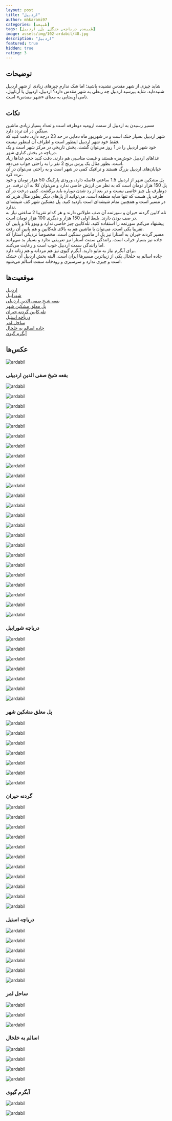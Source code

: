 ```yaml
---
layout: post
title: "اردبیل"
author: mhkarami97
categories: [طبیعت]
tags: [طبیعت, دریاچه, جنگل, پل, اردبیل]
image: assets/img/102-ardabil/48.jpg
description: "اردبیل"
featured: true
hidden: true
rating: 3
---
```


## توضیحات
شاید چیزی از شهر مقدس نشنیده باشید؛ اما شک ندارم چیزهای زیادی از شهر اردبیل شنیده‌اید. شاید بپرسید اردبیل چه ربطی به شهر مقدس دارد؟ اردبیل، اردویل یا آرتاویل، نامی اَوِستایی به معنای «شهر مقدس» است.  

## نکات
مسیر رسیدن به اردبیل از سمت ارومیه دوطرفه است و تعداد بسیار زیادی ماشین سنگین در آن تردد دارد.  
شهر اردبیل بسیار خنک است و در شهریور ماه دمایی در حد 23 درجه دارد. دقت کنید که فقط خود شهر اردبیل اینطور است و اطراف آن اینطور نیست.  
خود شهر اردبیل را در 1 روز می‌توان گشت. بخش تاریخی در مرکز شهر است و یک دریاچه در بخش کناری شهر.  
غذاهای اردبیل خوش‌مزه هستند و قیمت مناسبی هم دارند. دقت کنید حجم غذاها زیاد است. بطور مثال یک پرس برنج 2 نفر را به راحتی جواب می‌دهد.  
خیابان‌های اردبیل بزرگ هستند و ترافیک کمی در شهر است و به راحتی می‌توان در آن تردد کرد.  
پل مشکین شهر از اردبیل 1.5 ساعتی فاصله دارد، ورودی پارکینگ 50 هزار تومان و خود پل 150 هزار تومان است که به نظر من ارزش خاصی ندارد و می‌توان کلا به آن نرفت. در دوطرف پل چیز خاصی نیست و در بعد از رد شدن دوباره باید برگشت. کمی درخت در آن طرف پل هست که تنها سایه منطقه است. می‌توانید از پل‌های دیگر بطور مثال هریر که در مسیر است و همچنین تمام شیشه‌ای است بازدید کنید. پل مشکین شهر کف شیشه‌ای ندارد.  
تله کابین گردنه حیران و سورتمه آن صف طولانی دارند و هر کدام تقریبا 2 ساعتی نیاز به در صف بودن دارند. بلیط اولی 150 هزار و دیگری 100 هزار تومان است.  
پیشنهاد می‌کنم سورتمه را استفاده کنید. تله‌کابین چیز خاصی ندارد و ویوو بالا و پایین آن تقریبا یکی است. می‌توان با ماشین هم به بالای تله‌کابین و هم پایین آن رفت.  
مسیر گردنه حیران به آستارا نیز پل از ماشین سنگین است. مخصوصا نزدیکی آستارا که جاده نیز بسیار خراب است. رانندگی سمت آستارا نیز تعریفی ندارد و بسیار بد می‌رانند اما رانندگی سمت اردبیل خوب است و رعایت می‌کنند.  
برای آبگرم نیاز به مایو دارید. آبگرم گیوی نیز هم مردانه و هم زنانه دارد.  
جاده اسالم به خلخال یکی از زیباترین مسیرها ایران است. البته بخش اردبیل آن خشک است و چیزی ندارد و سرسبزی و رودخانه سمت اسالم می‌شود.  

## موقعیت‌ها
[اردبیل](https://www.google.com/maps/place/Ardabil,+Ardabil+Province,+Iran/@38.2419525,48.208064,22188m/data=!3m2!1e3!4b1!4m6!3m5!1s0x4018979ffdc9dca9:0xbe7e5e042fd87cba!8m2!3d38.2431757!4d48.2976117!16zL20vMDN4cHJ6?entry=ttu&g_ep=EgoyMDI0MDkwNC4wIKXMDSoASAFQAw%3D%3D)  
[شورابیل](https://www.google.com/maps/place/Shorabil+Tourism+Complex/@38.2200772,48.2591757,6991m/data=!3m1!1e3!4m15!1m8!3m7!1s0x4018979ffdc9dca9:0xbe7e5e042fd87cba!2sArdabil,+Ardabil+Province,+Iran!3b1!8m2!3d38.2431757!4d48.2976117!16zL20vMDN4cHJ6!3m5!1s0x4018963a78a40243:0x5715366dd559a81e!8m2!3d38.2103996!4d48.2818546!16s%2Fg%2F11d_9k8k23?entry=ttu&g_ep=EgoyMDI0MDkwNC4wIKXMDSoASAFQAw%3D%3D)  
[بقعه شیخ صفی الدین اردبیلی](https://www.google.com/maps/place/Sheikh+Safi+Al-Din+Ardabili's+Shrine/@38.23786,48.2786938,3236m/data=!3m1!1e3!4m15!1m8!3m7!1s0x4018979ffdc9dca9:0xbe7e5e042fd87cba!2sArdabil,+Ardabil+Province,+Iran!3b1!8m2!3d38.2431757!4d48.2976117!16zL20vMDN4cHJ6!3m5!1s0x40189774b1c00845:0x542d7e401888dd16!8m2!3d38.2481342!4d48.2911905!16s%2Fm%2F0cnzbb5?entry=ttu&g_ep=EgoyMDI0MDkwNC4wIKXMDSoASAFQAw%3D%3D)  
[پل معلق مشکین شهر](https://www.google.com/maps/place/Meshgin+Shahr+Suspended+Bridge/@38.376789,47.6824354,18.61z/data=!4m15!1m8!3m7!1s0x4018979ffdc9dca9:0xbe7e5e042fd87cba!2sArdabil,+Ardabil+Province,+Iran!3b1!8m2!3d38.2431757!4d48.2976117!16zL20vMDN4cHJ6!3m5!1s0x40185cc01c0f8b49:0xcf3839a5e570acae!8m2!3d38.3764258!4d47.6822865!16s%2Fg%2F11btwqx_mv?entry=ttu&g_ep=EgoyMDI0MDkwNC4wIKXMDSoASAFQAw%3D%3D)  
[تله کابین گردنه حیران](https://www.google.com/maps/place/%D8%AA%D9%84%D9%87+%DA%A9%D8%A7%D8%A8%DB%8C%D9%86+%D8%AD%DB%8C%D8%B1%D8%A7%D9%86+%DA%AF%DB%8C%D9%84%D8%A7%D9%86%E2%80%AD/@38.4172007,48.4205393,12.15z/data=!4m15!1m8!3m7!1s0x4018979ffdc9dca9:0xbe7e5e042fd87cba!2sArdabil,+Ardabil+Province,+Iran!3b1!8m2!3d38.2431757!4d48.2976117!16zL20vMDN4cHJ6!3m5!1s0x402271fb925b211d:0xc81b1815a74511b2!8m2!3d38.4125496!4d48.5805713!16s%2Fm%2F0pk_thz?entry=ttu&g_ep=EgoyMDI0MDkwNC4wIKXMDSoASAFQAw%3D%3D)  
[دریاچه استیل](https://www.google.com/maps/place/Steel+Lake/@38.3785331,48.818648,13.82z/data=!4m15!1m8!3m7!1s0x4018979ffdc9dca9:0xbe7e5e042fd87cba!2sArdabil,+Ardabil+Province,+Iran!3b1!8m2!3d38.2431757!4d48.2976117!16zL20vMDN4cHJ6!3m5!1s0x402216aa194b1b89:0x52dfb4973d806f87!8m2!3d38.371325!4d48.8498879!16s%2Fg%2F11bxc68rrs?entry=ttu&g_ep=EgoyMDI0MDkwNC4wIKXMDSoASAFQAw%3D%3D)  
[ساحل لمر](https://www.google.com/maps/place/Lomer+Beach+%D8%B7%D8%B1%D8%AD+%DA%AF%D8%B1%D8%AF%D8%B4%DA%AF%D8%B1%DB%8C+%D8%B3%D8%A7%D8%AD%D9%84+%D9%84%D9%8F%D9%85%D8%B1%E2%80%AD/@37.7618466,48.9727134,15.49z/data=!4m15!1m8!3m7!1s0x4018979ffdc9dca9:0xbe7e5e042fd87cba!2sArdabil,+Ardabil+Province,+Iran!3b1!8m2!3d38.2431757!4d48.2976117!16zL20vMDN4cHJ6!3m5!1s0x401f6d006c8bd0df:0x8b83a0d6f215c8b4!8m2!3d37.7655736!4d48.9920101!16s%2Fg%2F11vymgh__5?entry=ttu&g_ep=EgoyMDI0MDkwNC4wIKXMDSoASAFQAw%3D%3D)  
[جاده اسالم به خلخال](https://www.google.com/maps/place/%D8%AC%D8%A7%D8%AF%D9%87+%D8%A7%D8%B3%D8%A7%D9%84%D9%85+%D8%A8%D9%87+%D8%AE%D9%84%D8%AE%D8%A7%D9%84%E2%80%AD/@37.7059112,48.8873249,13.82z/data=!4m15!1m8!3m7!1s0x4018979ffdc9dca9:0xbe7e5e042fd87cba!2sArdabil,+Ardabil+Province,+Iran!3b1!8m2!3d38.2431757!4d48.2976117!16zL20vMDN4cHJ6!3m5!1s0x401f0deaa5227a8d:0x130a72dc233b1507!8m2!3d37.705041!4d48.8869675!16s%2Fg%2F11k9s_xpwq?entry=ttu&g_ep=EgoyMDI0MDkwNC4wIKXMDSoASAFQAw%3D%3D)  
[آبگرم گیوی](https://www.google.com/maps/place/%DA%AF%DB%8C%D9%88%DB%8C+%D8%B3%D9%88%DB%8C%DB%8C%E2%80%AD/@37.6934721,48.4082448,17z/data=!4m14!1m7!3m6!1s0x401edfa5158e3293:0xdc74743eda52c5cf!2sKosar+Hotel+Spa+Givi!8m2!3d37.6934721!4d48.4108197!16s%2Fg%2F11d_75xkf6!3m5!1s0x401edfe21ca6a06d:0x18fd30f6f545f374!8m2!3d37.6939114!4d48.410877!16s%2Fg%2F11mq_swlt8?entry=ttu&g_ep=EgoyMDI0MDkwNC4wIKXMDSoASAFQAw%3D%3D)  

## عکس‌ها

![ardabil](/assets/img/102-ardabil/01.jpg)  

### بقعه شیخ صفی الدین اردبیلی

![ardabil](/assets/img/102-ardabil/02.jpg)  

![ardabil](/assets/img/102-ardabil/03.jpg)  

![ardabil](/assets/img/102-ardabil/04.jpg)  

![ardabil](/assets/img/102-ardabil/05.jpg)  

![ardabil](/assets/img/102-ardabil/06.jpg)  

![ardabil](/assets/img/102-ardabil/07.jpg)  

![ardabil](/assets/img/102-ardabil/08.jpg)  

![ardabil](/assets/img/102-ardabil/09.jpg)  

![ardabil](/assets/img/102-ardabil/10.jpg)  

![ardabil](/assets/img/102-ardabil/11.jpg)  

![ardabil](/assets/img/102-ardabil/12.jpg)  

![ardabil](/assets/img/102-ardabil/13.jpg)  

![ardabil](/assets/img/102-ardabil/14.jpg)  

![ardabil](/assets/img/102-ardabil/15.jpg)  

![ardabil](/assets/img/102-ardabil/16.jpg)  

![ardabil](/assets/img/102-ardabil/17.jpg)  

![ardabil](/assets/img/102-ardabil/18.jpg)  

![ardabil](/assets/img/102-ardabil/19.jpg)  

![ardabil](/assets/img/102-ardabil/20.jpg)  

![ardabil](/assets/img/102-ardabil/21.jpg)  

![ardabil](/assets/img/102-ardabil/22.jpg)  

![ardabil](/assets/img/102-ardabil/23.jpg)  

![ardabil](/assets/img/102-ardabil/24.jpg)  

![ardabil](/assets/img/102-ardabil/25.jpg)  

### دریاچه شورابیل

![ardabil](/assets/img/102-ardabil/26.jpg)  

![ardabil](/assets/img/102-ardabil/27.jpg)  

![ardabil](/assets/img/102-ardabil/28.jpg)  

![ardabil](/assets/img/102-ardabil/29.jpg)  

![ardabil](/assets/img/102-ardabil/30.jpg)  

![ardabil](/assets/img/102-ardabil/31.jpg)  

![ardabil](/assets/img/102-ardabil/32.jpg)  

### پل معلق مشکین شهر

![ardabil](/assets/img/102-ardabil/33.jpg)  

![ardabil](/assets/img/102-ardabil/34.jpg)  

![ardabil](/assets/img/102-ardabil/35.jpg)  

![ardabil](/assets/img/102-ardabil/36.jpg)  

![ardabil](/assets/img/102-ardabil/37.jpg)  

![ardabil](/assets/img/102-ardabil/38.jpg)  

![ardabil](/assets/img/102-ardabil/39.jpg)  

### گردنه حیران

![ardabil](/assets/img/102-ardabil/40.jpg)  

![ardabil](/assets/img/102-ardabil/41.jpg)  

![ardabil](/assets/img/102-ardabil/42.jpg)  

![ardabil](/assets/img/102-ardabil/43.jpg)  

![ardabil](/assets/img/102-ardabil/44.jpg)  

![ardabil](/assets/img/102-ardabil/45.jpg)  

![ardabil](/assets/img/102-ardabil/46.jpg)  

![ardabil](/assets/img/102-ardabil/47.jpg)  

![ardabil](/assets/img/102-ardabil/48.jpg)  

![ardabil](/assets/img/102-ardabil/49.jpg)  

![ardabil](/assets/img/102-ardabil/50.jpg)  

### دریاچه استیل

![ardabil](/assets/img/102-ardabil/51.jpg)  

![ardabil](/assets/img/102-ardabil/52.jpg)  

![ardabil](/assets/img/102-ardabil/53.jpg)  

![ardabil](/assets/img/102-ardabil/54.jpg)  

![ardabil](/assets/img/102-ardabil/55.jpg)  

![ardabil](/assets/img/102-ardabil/56.jpg)  

### ساحل لمر

![ardabil](/assets/img/102-ardabil/57.jpg)  

![ardabil](/assets/img/102-ardabil/58.jpg)  

![ardabil](/assets/img/102-ardabil/59.jpg)  

### اسالم به خلخال

![ardabil](/assets/img/102-ardabil/60.jpg)  

![ardabil](/assets/img/102-ardabil/61.jpg)  

![ardabil](/assets/img/102-ardabil/62.jpg)  

![ardabil](/assets/img/102-ardabil/63.jpg)  

### آبگرم گیوی

![ardabil](/assets/img/102-ardabil/64.jpg)  

![ardabil](/assets/img/102-ardabil/65.jpg)  